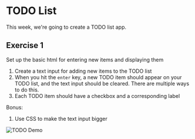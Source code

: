 # TODO List

This week, we're going to create a TODO list app.

## Exercise 1

Set up the basic html for entering new items and displaying them

1. Create a text input for adding new items to the TODO list
2. When you hit the `enter` key, a new TODO item should appear on your TODO list, and the text input should be cleared. There are multiple ways to do this.
3. Each TODO item should have a checkbox and a corresponding label

Bonus:

1. Use CSS to make the text input bigger

![TODO Demo](images/todo-demo.gif)
